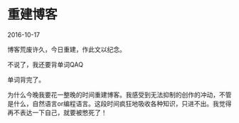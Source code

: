 # 重建博客
2016-10-17

博客荒废许久，今日重建，作此文以纪念。

不说了，我还要背单词QAQ



单词背完了。

为什么今晚我要花一整晚的时间重建博客。我感受到无法抑制的创作的冲动，不管是什么，自然语言or编程语言。这段时间疯狂地吸收各种知识，只进不出。我觉得再不表达一下自己，就要被憋死了！

